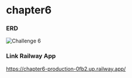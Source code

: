 # chapter6

### ERD
![Challenge 6](https://github.com/rasyadpras/chapter6/assets/106673670/82f6a5da-ad11-4d13-8945-41b10422090f)

### Link Railway App
https://chapter6-production-0fb2.up.railway.app/
